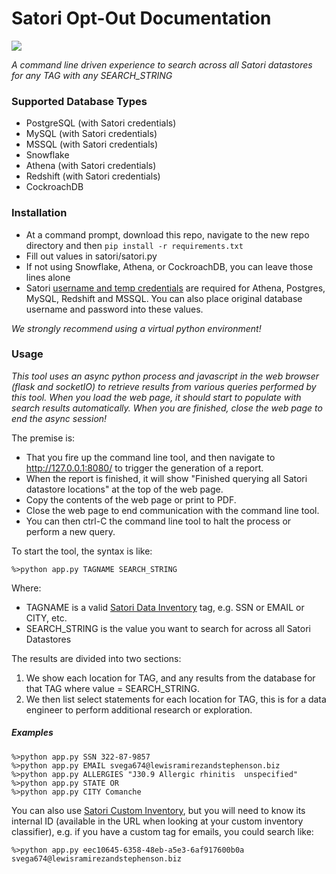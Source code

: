 # Satori Opt-Out Documentation

<img src="https://satoricyber.com/wp-content/uploads/LogoDark2.svg" />

_A command line driven experience to search across all Satori datastores for any TAG with any SEARCH_STRING_

### Supported Database Types

- PostgreSQL (with Satori credentials)
- MySQL (with Satori credentials)
- MSSQL (with Satori credentials)
- Snowflake
- Athena (with Satori credentials)
- Redshift (with Satori credentials)
- CockroachDB 

### Installation

- At a command prompt, download this repo, navigate to the new repo directory and then
```pip install -r requirements.txt```
- Fill out values in satori/satori.py
- If not using Snowflake, Athena, or CockroachDB, you can leave those lines alone
- Satori [username and temp credentials](https://satoricyber.com/docs/data%20portal/#data-store-temporary-credentials) are required for Athena, Postgres, MySQL, Redshift and MSSQL. You can also place original database username and password into these values.

_We strongly recommend using a virtual python environment!_


### Usage

_This tool uses an async python process and javascript in the web browser (flask and socketIO) to retrieve results from various queries performed by this tool. When you load the web page, it should start to populate with search results automatically. When you are finished, close the web page to end the async session!_

The premise is:

- That you fire up the command line tool, and then navigate to http://127.0.0.1:8080/ to trigger the generation of a report. 
- When the report is finished, it will show "Finished querying all Satori datastore locations" at the top of the web page. 
- Copy the contents of the web page or print to PDF.
- Close the web page to end communication with the command line tool.
- You can then ctrl-C the command line tool to halt the process or perform a new query.

To start the tool, the syntax is like:

```%>python app.py TAGNAME SEARCH_STRING ```

Where:

- TAGNAME is a valid [Satori Data Inventory](https://satoricyber.com/docs/inventory/) tag, e.g. SSN or EMAIL or CITY, etc.
- SEARCH_STRING is the value you want to search for across all Satori Datastores

The results are divided into two sections:

1. We show each location for TAG, and any results from the database for that TAG where value = SEARCH_STRING.
2. We then list select statements for each location for TAG, this is for a data engineer to perform additional research or exploration.

##### Examples

```
%>python app.py SSN 322-87-9857
%>python app.py EMAIL svega674@lewisramirezandstephenson.biz
%>python app.py ALLERGIES "J30.9 Allergic rhinitis  unspecified"
%>python app.py STATE OR
%>python app.py CITY Comanche 
```

You can also use [Satori Custom Inventory](https://satoricyber.com/docs/inventory/#custom-data-classification), but you will need to know its internal ID (available in the URL when looking at your custom inventory classifier), e.g. if you have a custom tag for emails, you could search like:

```
%>python app.py eec10645-6358-48eb-a5e3-6af917600b0a svega674@lewisramirezandstephenson.biz
```


